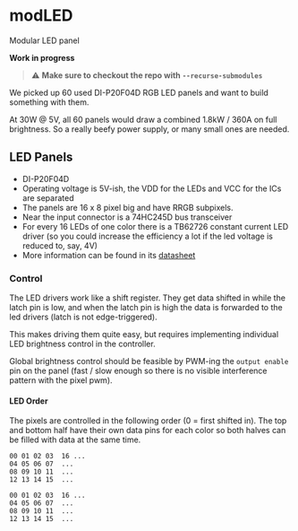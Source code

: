 # modLED
Modular LED panel

**Work in progress**

> :warning: **Make sure to checkout the repo with `--recurse-submodules`**

We picked up 60 used DI-P20F04D RGB LED panels and want to build something with them.

At 30W @ 5V, all 60 panels would draw a combined 1.8kW / 360A on full brightness. So a really beefy power supply, or many small ones are needed.

## LED Panels
- DI-P20F04D
- Operating voltage is 5V-ish, the VDD for the LEDs and VCC for the ICs are separated
- The panels are 16 x 8 pixel big and have RRGB subpixels.
- Near the input connector is a 74HC245D bus transceiver
- For every 16 LEDs of one color there is a TB62726 constant current LED driver (so you could increase the efficiency a lot if the led voltage is reduced to, say, 4V)
- More information can be found in its [datasheet](doc/DI-P20F04D_datasheet.pdf)

### Control
The LED drivers work like a shift register. They get data shifted in while the latch pin is low, and when the latch pin is high the data is forwarded to the led drivers (latch is not edge-triggered).

This makes driving them quite easy, but requires implementing individual LED brightness control in the controller.

Global brightness control should be feasible by PWM-ing the `output enable` pin on the panel (fast / slow enough so there is no visible interference pattern with the pixel pwm).

#### LED Order
The pixels are controlled in the following order (0 = first shifted in).
The top and bottom half have their own data pins for each color so both halves can be filled with data at the same time.
```
00 01 02 03  16 ...
04 05 06 07  ...
08 09 10 11  ...
12 13 14 15  ...

00 01 02 03  16 ...
04 05 06 07  ...
08 09 10 11  ...
12 13 14 15  ...
```